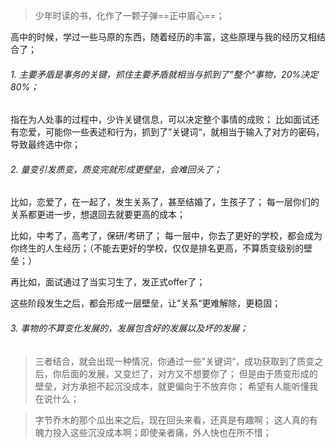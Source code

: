 

> 
> 少年时读的书，化作了一颗子弹==正中眉心==；
> 

高中的时候，学过一些马原的东西，随着经历的丰富，这些原理与我的经历又相结合了；


###### 1. 主要矛盾是事务的关键，抓住主要矛盾就相当与抓到了”整个“事物，20%决定80%；

指在为人处事的过程中，少许关键信息，可以决定整个事情的成败；
比如面试还有恋爱，可能你一些表述和行为，抓到了”关键词“，就相当于输入了对方的密码，导致最终选中你；


###### 2. 量变引发质变，质变完就形成更壁垒，会难回头了；

比如，恋爱了，在一起了，发生关系了，甚至结婚了，生孩子了；
每一层你们的关系都更进一步，想退回去就要更高的成本；


比如，中考了，高考了，保研/考研了；
每一层中，你去了更好的学校，都会成为你终生的人生经历；（不能去更好的学校，仅仅是排名更高，不算质变级别的壁垒；）

再比如，面试通过了当实习生了，发正式offer了；


这些阶段发生之后，都会形成一层壁垒，让”关系“更难解除，更稳固；


###### 3. 事物的不算变化发展的，发展包含好的发展以及坏的发展；



>三者结合，就会出现一种情况，你通过一些”关键词“，成功获取到了质变之后，你后面的发展，又变烂了，对方又不想要你了；
但是由于质变形成的壁垒，对方承担不起沉没成本，就更偏向于不放弃你；
希望有人能听懂我在说什么； 


> 字节乔木的那个瓜出来之后，现在回头来看，还真是有趣啊；
> 这人真的有魄力投入这些沉没成本啊；即使亲者痛，外人快也在所不惜；

